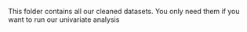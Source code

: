 This folder contains all our cleaned datasets. You only need them if you want to run our univariate analysis
